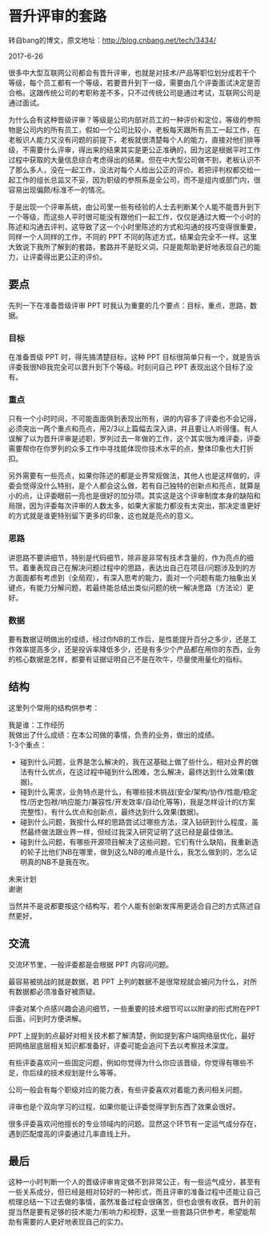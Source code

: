 # 晋升评审的套路

转自bang的博文，原文地址：http://blog.cnbang.net/tech/3434/

2017-6-26

很多中大型互联网公司都会有晋升评审，也就是对技术/产品等职位划分成若干个等级，每个员工都有一个等级，若要晋升到下一级，需要由几个评委面试决定是否合格。这跟传统公司的考职称差不多，只不过传统公司是通过考试，互联网公司是通过面试。

为什么会有这种晋级评审？等级是公司内部对员工的一种评价和定位，等级的参照物是公司内的所有员工，假如一个公司比较小，老板每天跟所有员工一起工作，在老板识人能力又没有问题的前提下，老板就很清楚每个人的能力，直接对他们排等级，不需要什么评审，得出来的结果其实是更公正准确的，因为这是根据平时工作过程中获取的大量信息综合考虑得出的结果。但在中大型公司做不到，老板认识不了那么多人，没在一起工作，没法对每个人给出公正的评价。若把评判权都交给一起工作的组长总监又不妥，因为职级的参照系是全公司，而不是组内或部门内，很容易出现偏颇/标准不一的情况。

于是出现一个评审系统，由公司里一些有经验的人士去判断某个人能不能晋升到下一个等级，而这些人平时很可能没有跟他们一起工作，仅仅是通过大概一个小时的陈述和沟通去评判，这导致了这一个小时里陈述的方式和沟通的技巧变得很重要，同样一个人同样的工作，不同的 PPT 不同的陈述方式，结果会完全不一样。这里大致说下我所了解到的套路，套路并不是贬义词，只是能帮助更好地表现自己的能力，让评委得出更公正的评价。

## 要点

先列一下在准备晋级评审 PPT 时我认为重要的几个要点：目标，重点，思路，数据。

### 目标

在准备晋级 PPT 时，得先搞清楚目标，这种 PPT 目标很简单只有一个，就是告诉评委我很NB我完全可以晋升到下个等级。时刻问自己 PPT 表现出这个目标了没有。

### 重点

只有一个小时时间，不可能面面俱到表现出所有，讲的内容多了评委也不会记得，必须突出一两个重点和亮点，用2/3以上篇幅去深入讲，并且要让人听得懂。有人误解了以为晋升评审是述职，罗列过去一年做的工作，这个其实很为难评委，评委需要帮你在你罗列的众多工作中寻找能体现你技术水平的点，整体印象也大打折扣。

另外需要有一些亮点，如果你陈述的都是业界常规做法，其他人也是这样做的，评委会觉得没什么特别，是个人都会这么做，若有自己独特的创新点和亮点，就算是小的点，让评委眼前一亮也是很好的加分项。其实这是这个评审制度本身的缺陷和局限，因为评委每次评审的人数太多，如果大家能力都没有太突出，那决定谁更好的方式就是谁更特别留下更多的印象，这也就是亮点的意义。

### 思路

讲思路不要讲细节，特别是代码细节，除非是非常有技术含量的，作为亮点的细节。着重表现自己在解决问题过程中的思路，表达出自己在项目/问题涉及到的方方面面都有考虑到（全局观），有深入思考的能力，面对一个问题有能力抽象出关键点，有能力分解问题，若最终能总结出类似问题的统一解决思路（方法论）更好。

### 数据

要有数据证明做出的成绩，经过你NB的工作后，是性能提升百分之多少，还是工作效率提高多少，还是投诉率降低多少，还是有多少个产品都在用你的东西，业务的核心数据是怎样，都要有证据证明自己不是在吹牛，尽量使用量化的指标。

## 结构

这里列个常用的结构供参考：

我是谁：工作经历  
我做出了什么成绩：在本公司做的事情，负责的业务，做出的成绩。  
1-3个重点：

* 碰到什么问题，业界是怎么解决的，我在这基础上做了些什么，相对业界的做法有什么优点，在这过程中碰到什么困难，怎么解决，最终达到什么效果\(数据\)。
* 碰到什么需求，业务特点是什么，有哪些技术挑战\(安全/架构/协作/性能/稳定性/历史包袱/响应能力/兼容性/开发效率/自动化等等\)，我是怎样设计的\(方案完整性\)，有什么优点和创新点，最终达到什么效果\(数据\)。
* 碰到什么问题，我按什么样的思路尝试过哪些方法，深入钻研到什么程度，虽然最终做法跟业界一样，但经过我深入研究证明了这已经是最佳做法。
* 碰到什么问题，有哪些开源项目解决了这些问题，它们有什么缺陷，我重新造的轮子比他们NB在哪里，做到这么NB的难点是什么，我怎么做到的，怎么证明真的NB不是我在吹。

未来计划  
谢谢

当然并不是说都要按这个结构写，若个人能有创新发挥用更适合自己的方式陈述自然更好。

## 交流

交流环节里，一般评委都是会根据 PPT 内容问问题。

最容易被挑战的就是数据，若 PPT 上列的数据不是很常规就会被问为什么，对所有数据都必须准备好被质疑。

评委对某个点感兴趣会追问细节，一些重要的技术细节可以以附录的形式附在PPT后面，问到时方便讲解。

PPT 上提到的点最好对相关技术都了解清楚，例如提到客户端网络层优化，最好把网络层底层相关知识都准备好，评委可能会追问下去以考察技术深度。

有些评委喜欢问一些固定问题，例如你觉得为什么你应该晋级，你觉得有哪些不足，你后续的技术规划是什么等等。

公司一般会有每个职级对应的能力表，有些评委喜欢对着能力表问相关问题。

评审也是个双向学习的过程，如果你能让评委觉得学到东西了效果会很好。

很多评委喜欢问他擅长的专业领域内的问题。显然这个环节有一定运气成分存在，遇到匹配度高的评委通过几率直线上升。

## 最后

这种一小时判断一个人的晋级评审肯定做不到非常公正，有一些运气成分，甚至有一些关系成分，但已经是相对较好的一种形式，而且评审的准备过程中还能让自己梳理总结一下过去做的事情，虽然准备过程会很痛苦，但也会很有收获。晋升的前提当然是要有足够的技术能力/影响力和视野，这里一些套路只供参考，希望能帮助有需要的人更好地表现自己的实力。

